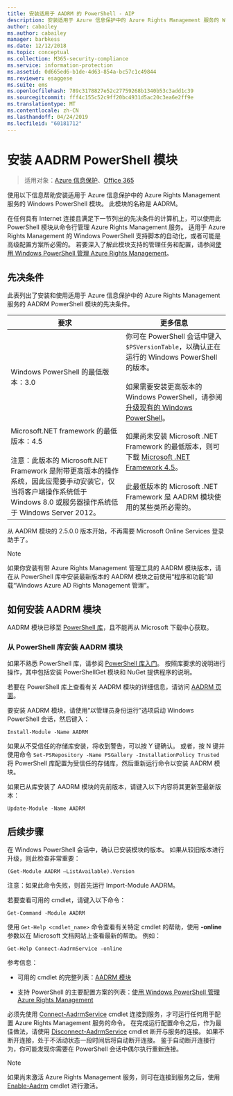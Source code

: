 ```yaml
---
title: 安装适用于 AADRM 的 PowerShell - AIP
description: 安装适用于 Azure 信息保护中的 Azure Rights Management 服务的 Windows PowerShell 的说明 此模块的名称是 AADRM。
author: cabailey
ms.author: cabailey
manager: barbkess
ms.date: 12/12/2018
ms.topic: conceptual
ms.collection: M365-security-compliance
ms.service: information-protection
ms.assetid: 0d665ed6-b1de-4d63-854a-bc57c1c49844
ms.reviewer: esaggese
ms.suite: ems
ms.openlocfilehash: 789c3178827e52c27759268b1340b53c3add1c39
ms.sourcegitcommit: fff4c155c52c9ff20bc4931d5ac20c3ea6e2ff9e
ms.translationtype: MT
ms.contentlocale: zh-CN
ms.lasthandoff: 04/24/2019
ms.locfileid: "60181712"
---
```

# <a name="installing-the-aadrm-powershell-module"></a>安装 AADRM PowerShell 模块

>适用对象：[Azure 信息保护](https://azure.microsoft.com/pricing/details/information-protection)、[Office 365](https://download.microsoft.com/download/E/C/F/ECF42E71-4EC0-48FF-AA00-577AC14D5B5C/Azure_Information_Protection_licensing_datasheet_EN-US.pdf)

使用以下信息帮助安装适用于 Azure 信息保护中的 Azure Rights Management 服务的 Windows PowerShell 模块。 此模块的名称是 AADRM。

在任何具有 Internet 连接且满足下一节列出的先决条件的计算机上，可以使用此 PowerShell 模块从命令行管理 Azure Rights Management 服务。 适用于 Azure Rights Management 的 Windows PowerShell 支持脚本的自动化，或者可能是高级配置方案所必需的。 若要深入了解此模块支持的管理任务和配置，请参阅[使用 Windows PowerShell 管理 Azure Rights Management](administer-powershell.md)。

## <a name="prerequisites"></a>先决条件
此表列出了安装和使用适用于 Azure 信息保护中的 Azure Rights Management 服务的 AADRM PowerShell 模块的先决条件。

|要求|更多信息|
|---------------|--------------------|
|Windows PowerShell 的最低版本：3.0|你可在 PowerShell 会话中键入 `$PSVersionTable`，以确认正在运行的 Windows PowerShell 的版本。 <br /><br /> 如果需要安装更高版本的 Windows PowerShell，请参阅[升级现有的 Windows PowerShell](/powershell/scripting/setup/installing-windows-powershell#upgrading-existing-windows-powershell)。|
|Microsoft.NET framework 的最低版本：4.5<br /><br />注意：此版本的 Microsoft.NET Framework 是附带更高版本的操作系统，因此应需要手动安装它，仅当将客户端操作系统低于 Windows 8.0 或服务器操作系统低于 Windows Server 2012。|如果尚未安装 Microsoft .NET Framework 的最低版本，则可下载 [Microsoft .NET Framework 4.5](https://www.microsoft.com/download/details.aspx?id=30653)。<br /><br />此最低版本的 Microsoft .NET Framework 是 AADRM 模块使用的某些类所必需的。|

从 AADRM 模块的 2.5.0.0 版本开始，不再需要 Microsoft Online Services 登录助手了。

> [!NOTE]
> 
> 如果你安装有带 Azure Rights Management 管理工具的 AADRM 模块版本，请在从 PowerShell 库中安装最新版本的 AADRM 模块之前使用“程序和功能”卸载“Windows Azure AD Rights Management 管理”。


## <a name="how-to-install-the-aadrm-module"></a>如何安装 AADRM 模块

AADRM 模块已移至 [PowerShell 库](/powershell/gallery/readme)，且不能再从 Microsoft 下载中心获取。 

### <a name="to-install-the-aadrm-module-from-the-powershell-gallery"></a>从 PowerShell 库安装 AADRM 模块

如果不熟悉 PowerShell 库，请参阅 [PowerShell 库入门](/powershell/gallery/psgallery/psgallery_gettingstarted)。 按照库要求的说明进行操作，其中包括安装 PowerShellGet 模块和 NuGet 提供程序的说明。

若要在 PowerShell 库上查看有关 AADRM 模块的详细信息，请访问 [AADRM 页面](https://www.powershellgallery.com/packages/AADRM)。

要安装 AADRM 模块，请使用“以管理员身份运行”选项启动 Windows PowerShell 会话，然后键入：

    Install-Module -Name AADRM

如果从不受信任的存储库安装，将收到警告，可以按 Y 键确认。 或者，按 N 键并使用命令 `Set-PSRepository -Name PSGallery -InstallationPolicy Trusted` 将 PowerShell 库配置为受信任的存储库，然后重新运行命令以安装 AADRM 模块。  

如果已从库安装了 AADRM 模块的先前版本，请键入以下内容将其更新至最新版本：

    Update-Module -Name AADRM


## <a name="next-steps"></a>后续步骤
在 Windows PowerShell 会话中，确认已安装模块的版本。 如果从较旧版本进行升级，则此检查非常重要：

```
(Get-Module AADRM –ListAvailable).Version
```

注意：如果此命令失败，则首先运行 Import-Module AADRM。

若要查看可用的 cmdlet，请键入以下命令：

```
Get-Command -Module AADRM
```

使用 `Get-Help <cmdlet_name>` 命令查看有关特定 cmdlet 的帮助，使用 **-online** 参数以在 Microsoft 文档网站上查看最新的帮助。 例如：

```
Get-Help Connect-AadrmService -online
```

参考信息：

-   可用的 cmdlet 的完整列表：[AADRM 模块](/powershell/aadrm/vlatest/rightsmanagement)

-   支持 PowerShell 的主要配置方案的列表：[使用 Windows PowerShell 管理 Azure Rights Management](administer-powershell.md)

必须先使用 [Connect-AadrmService](/powershell/aadrm/vlatest/connect-aadrmservice) cmdlet 连接到服务，才可运行任何用于配置 Azure Rights Management 服务的命令。 在完成运行配置命令之后，作为最佳做法，请使用 [Disconnect-AadrmService](/powershell/aadrm/vlatest/disconnect-aadrmservice) cmdlet 断开与服务的连接。 如果不断开连接，处于不活动状态一段时间后将自动断开连接。 鉴于自动断开连接行为，你可能发现你需要在 PowerShell 会话中偶尔执行重新连接。 

> [!NOTE]
> 如果尚未激活 Azure Rights Management 服务，则可在连接到服务之后，使用[Enable-Aadrm](/powershell/aadrm/vlatest/enable-aadrm) cmdlet 进行激活。

